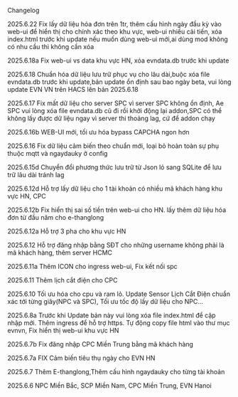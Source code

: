 Changelog

2025.6.22
Fix lấy dữ liệu hóa đơn trên 1tr, thêm cấu hình ngày đầu kỳ vào web-ui để hiển thị cho chính xác theo khu vực, web-ui nhiều cải tiến, xóa index.html trước khi update nếu muốn dùng web-ui mới,ai dùng mod không có nhu cầu thì không cần xóa

2025.6.18a
Fix web-ui vs data khu vực HN, xóa evndata.db trước khi update

2025.6.18
Chuẩn hóa dữ liệu lưu trữ phục vụ cho lâu dài,buộc xóa file evndata.db trước khi update,bản update ổn định sau bao ngày beta, vui lòng update EVN VN trên HACS lên bản 2025.6.18

2025.6.17
Fix mất dữ liệu cho server SPC vì server SPC không ổn định, Ae SPC vui lòng xóa file evndata.db cũ đi rồi khởi động lại addon,SPC có thể không lấy được dữ liệu ngay vì server thi thoảng lag, cứ để addon chạy 

2025.6.16b
WEB-UI mới, tối ưu hóa bypass CAPCHA ngon hơn

2025.6.16
Fix dữ liệu cảm biến theo chuẩn mới, loại bỏ hoàn toàn sự phụ thuộc mqtt và ngaydauky ở config

2025.6.15d
Chuyển đổi phương thức lưu trữ từ Json lỏ sang SQLite để lưu trữ lâu dài tránh lag

2025.6.12d
Hỗ trợ lấy dữ liệu cho 1 tài khoản có nhiều mã khách hàng khu vực HN, CPC

2025.6.12b
Fix hiển thị sai số tiền trên web-ui cho HN. lấy thêm dữ liệu hóa đơn từ đầu năm cho e-thanglong

2025.6.12a
Hỗ trợ 3 pha cho khu vực HN

2025.6.12
Hỗ trợ đăng nhập bằng SĐT cho những username không phải là mã khách hàng, thêm server HCMC

2025.6.11a
Thêm ICON cho ingress web-ui, Fix kết nối spc

2025.6.11
Thêm lịch cắt điện cho CPC

2025.6.10
Tối ưu hóa cho cpu và ram lỏ. Update Sensor Lịch Cắt Điện chuẩn xác tới từng giây(NPC và SPC), Tối ưu tốc độ lấy dữ liệu cho NPC...

2025.6.8a
Trước khi Update bản này vui lòng xóa file index.html để cập nhập mới. Thêm ingress để hỗ trợ https. Tự động copy file html vào thư mục evnvn, Fix hiển thị web-ui khu vực HN

2025.6.7b
Fix đăng nhập CPC Miền Trung bằng mã khách hàng

2025.6.7a
FIX Cảm biến tiêu thụ ngày cho EVN HN

2025.6.7
Thêm E-thanglong,Thêm cấu hình ngaydauky cho từng tài khoản

2025.6.6
NPC Miền Bắc, SCP Miền Nam, CPC Miền Trung, EVN Hanoi

